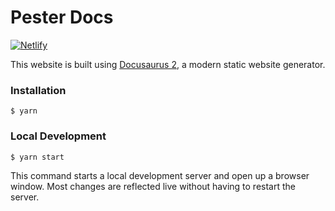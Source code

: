 # Pester Docs

[![Netlify](https://img.shields.io/netlify/40fe79e6-b973-4855-b0c7-f1ab101d1f0f?label=Netlify&style=flat-square)](https://app.netlify.com/sites/pester-docs/deploys/40fe79e6-b973-4855-b0c7-f1ab101d1f0f)

This website is built using [Docusaurus 2](https://v2.docusaurus.io/), a modern static website generator.

### Installation

```
$ yarn
```

### Local Development

```
$ yarn start
```

This command starts a local development server and open up a browser window. Most changes are reflected live without having to restart the server.
